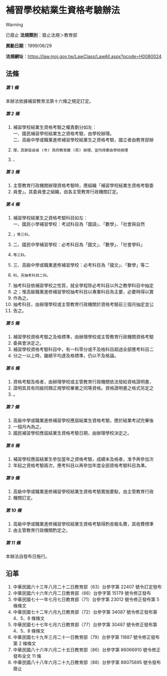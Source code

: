 # 補習學校結業生資格考驗辦法


> [!WARNING]
> 已廢止
**法規類別**：廢止法規＞教育部

**異動日期**：1999/06/29  

**法規網址**：https://law.moj.gov.tw/LawClass/LawAll.aspx?pcode=H0080024



## 法條
##### 第 1 條
本辦法依據補習教育法第十六條之規定訂定。

##### 第 2 條
1. 補習學校結業生資格考驗之權責劃分如左：  
一、國民補習學校結業生之資格考驗，由學校辦理。  
二、高級中學或職業進修補習學校結業生之資格考驗，國立者由教育部辦
1.     理，其餘皆由省 (市) 政府教育廳 (局) 辦理，並均得委由學校辦理
1.     。

##### 第 3 條
1. 主管教育行政機關辦理資格考驗時，應組織「補習學校結業生資格考驗委
1. 員會」。其委員會之組織，由各主管教育行政機關訂定。

##### 第 4 條
1. 補習學校結業生之資格考驗科目如左：  
一、國民小學補習學校：考試科目為「國語」、「數學」、「社會與自然
1.     」等三科。
1. 二、國民中學補習學校：必考科目為「國文」、「數學」、「社會學科」
1.     等三科。
1. 三、高級中學或職業進修補習學校：必考科目為「國文」、「數學」等二
1.     科。另抽考科目二科。
1. 抽考科目依補習學校之性質，就全學程除必考科目以外之教學科目中抽定
1. 之；惟高級職業進修補習學校抽考科目以專業科目為主要，必要時得以實
1. 作為之。
1. 抽考科目，由辦理學校或主管教育行政機關於資格考驗前三個月抽定並公
1. 告之。

##### 第 5 條
1. 補習學校資格考驗之及格標準，由辦理學校或主管教育行政機關資格考驗
1. 委員會決定之。
1. 補習學校資格考驗科目中，有一科零分或不及格科目超過全部應考科目二
1. 分之一以上時，雖總平均達及格標準，仍以不及格論。

##### 第 6 條
1. 資格考驗及格者，由辦理學校或主管教育行政機關依法發給資格證明書，
1. 證明其具有同級同類正規學校畢業之同等資格。資格證明書之格式另定之
1. 。

##### 第 7 條
1. 高級中學或職業進修補習學校應屆結業生資格考驗，應於結業考試完畢後
1. 一個月內為之。
1. 國民補習學校應屆結業生資格考驗日期，由辦理學校決定之。

##### 第 8 條
1. 補習學校應屆結業生參加當年之資格考驗，成績未及格者，准予再參加次
1. 年起之資格考驗兩次，應考科目以再參加年度全部資格考驗科目為準。

##### 第 9 條
1. 高級中學或職業進修補習學校結業生資格考驗實施要點，由主管教育行政
1. 機關訂定。

##### 第 10 條
1. 高級中學或職業進修補習學校結業生資格考驗得酌收報名費，其收費標準
1. 由主管教育行政機關酌定之。

##### 第 11 條
本辦法自發布日施行。

## 沿革
1. 中華民國六十三年八月二十二日教育部（63）台參字第 22407  號令訂定發布
1. 中華民國六十六年六月二日教育部（66）台參字第 15179  號令修正發布
1. 中華民國七十一年七月七日教育部（71）台參字第 23012  號令修正發布第 5  條條文
1. 中華民國七十二年六月九日教育部（72）台參字第 34087  號令修正發布第 4、5、8  條條文
1. 中華民國七十七年七月六日教育部（77）台參字第 30487  號令修正發布第 4、5、8  條條文
1. 中華民國七十九年三月二十一日教育部（79）台參字第 11887 號令修正發布第 2  條條文
1. 中華民國八十六年六月二十五日教育部（86）台參字第 86066910  號令修正發布全文 11 條
1. 中華民國八十八年六月二十九日教育部（88）台參字第 88075895  號令發布廢止
